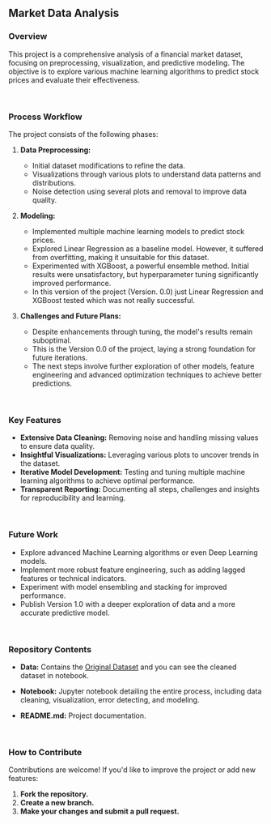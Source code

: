 ## Market Data Analysis

### Overview
This project is a comprehensive analysis of a financial market dataset, focusing on preprocessing, visualization, and predictive modeling. The objective is to explore various machine learning algorithms to predict stock prices and evaluate their effectiveness.

<br>

### Process Workflow
The project consists of the following phases:

1. **Data Preprocessing:**
    - Initial dataset modifications to refine the data.
    - Visualizations through various plots to understand data patterns and distributions.
    - Noise detection using several plots and removal to improve data quality.

2. **Modeling:**
    - Implemented multiple machine learning models to predict stock prices.
    - Explored Linear Regression as a baseline model. However, it suffered from overfitting, making it unsuitable for this dataset.
    - Experimented with XGBoost, a powerful ensemble method. Initial results were unsatisfactory, but hyperparameter tuning significantly improved performance.
    - In this version of the project (Version. 0.0) just Linear Regression and XGBoost tested which was not really successful.

3. **Challenges and Future Plans:**
    - Despite enhancements through tuning, the model's results remain suboptimal.
    - This is the Version 0.0 of the project, laying a strong foundation for future iterations.
    - The next steps involve further exploration of other models, feature engineering and advanced optimization techniques to achieve better predictions.

<br>

### Key Features

- **Extensive Data Cleaning:** Removing noise and handling missing values to ensure data quality.
- **Insightful Visualizations:** Leveraging various plots to uncover trends in the dataset.
- **Iterative Model Development:** Testing and tuning multiple machine learning algorithms to achieve optimal performance.
- **Transparent Reporting:** Documenting all steps, challenges and insights for reproducibility and learning.

<br>

### Future Work
- Explore advanced Machine Learning algorithms or even Deep Learning models.
- Implement more robust feature engineering, such as adding lagged features or technical indicators.
- Experiment with model ensembling and stacking for improved performance.
- Publish Version 1.0 with a deeper exploration of data and a more accurate predictive model.

<br>

### Repository Contents

- **Data:** Contains the [Original Dataset](https://www.kaggle.com/datasets/umerkappor/market) and you can see the cleaned dataset in notebook.

- **Notebook:** Jupyter notebook detailing the entire process, including data cleaning, visualization, error detecting, and modeling.

- **README.md:** Project documentation.

<br>

### How to Contribute
Contributions are welcome! If you'd like to improve the project or add new features:

1. **Fork the repository.**
2. **Create a new branch.**
3. **Make your changes and submit a pull request.**
